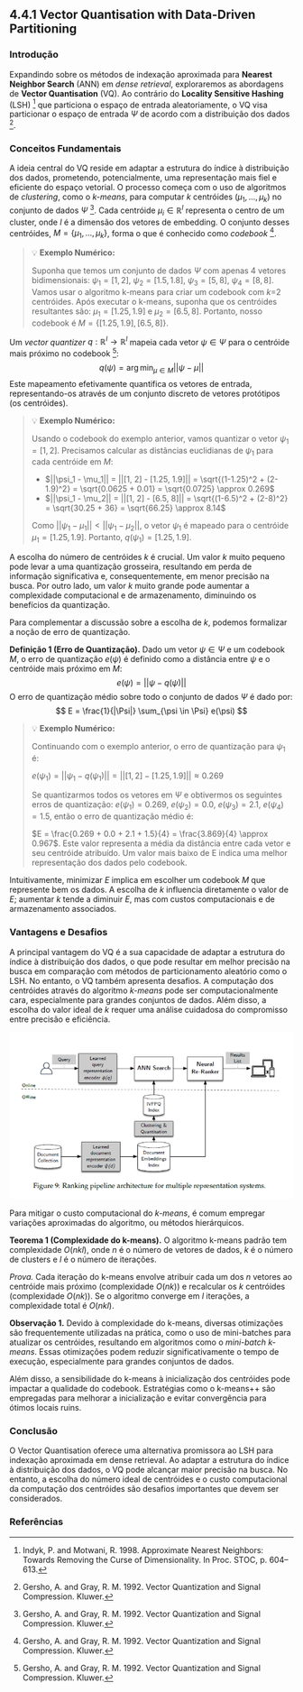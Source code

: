 ## 4.4.1 Vector Quantisation with Data-Driven Partitioning

### Introdução
Expandindo sobre os métodos de indexação aproximada para **Nearest Neighbor Search** (ANN) em *dense retrieval*, exploraremos as abordagens de **Vector Quantisation** (VQ). Ao contrário do **Locality Sensitive Hashing** (LSH) [^31] que particiona o espaço de entrada aleatoriamente, o VQ visa particionar o espaço de entrada $\Psi$ de acordo com a distribuição dos dados [^32].

### Conceitos Fundamentais
A ideia central do VQ reside em adaptar a estrutura do índice à distribuição dos dados, prometendo, potencialmente, uma representação mais fiel e eficiente do espaço vetorial. O processo começa com o uso de algoritmos de *clustering*, como o *k-means*, para computar *k* centróides ($\mu_1, ..., \mu_k$) no conjunto de dados $\Psi$ [^32]. Cada centróide $\mu_i \in \mathbb{R}^l$ representa o centro de um cluster, onde *l* é a dimensão dos vetores de embedding. O conjunto desses centróides, $M = \{\mu_1, ..., \mu_k\}$, forma o que é conhecido como *codebook* [^32].

> 💡 **Exemplo Numérico:**
>
> Suponha que temos um conjunto de dados $\Psi$ com apenas 4 vetores bidimensionais: $\psi_1 = [1, 2]$, $\psi_2 = [1.5, 1.8]$, $\psi_3 = [5, 8]$, $\psi_4 = [8, 8]$. Vamos usar o algoritmo k-means para criar um codebook com *k*=2 centróides. Após executar o k-means, suponha que os centróides resultantes são: $\mu_1 = [1.25, 1.9]$ e $\mu_2 = [6.5, 8]$. Portanto, nosso codebook é $M = \{[1.25, 1.9], [6.5, 8]\}$.

Um *vector quantizer* $q: \mathbb{R}^l \rightarrow \mathbb{R}^l$ mapeia cada vetor $\psi \in \Psi$ para o centróide mais próximo no codebook [^32]:
$$
q(\psi) = \arg \min_{\mu \in M} ||\psi - \mu||
$$
Este mapeamento efetivamente quantifica os vetores de entrada, representando-os através de um conjunto discreto de vetores protótipos (os centróides).

> 💡 **Exemplo Numérico:**
>
> Usando o codebook do exemplo anterior, vamos quantizar o vetor $\psi_1 = [1, 2]$. Precisamos calcular as distâncias euclidianas de $\psi_1$ para cada centróide em $M$:
>
> *   $||\psi_1 - \mu_1|| = ||[1, 2] - [1.25, 1.9]|| = \sqrt{(1-1.25)^2 + (2-1.9)^2} = \sqrt{0.0625 + 0.01} = \sqrt{0.0725} \approx 0.269$
> *   $||\psi_1 - \mu_2|| = ||[1, 2] - [6.5, 8]|| = \sqrt{(1-6.5)^2 + (2-8)^2} = \sqrt{30.25 + 36} = \sqrt{66.25} \approx 8.14$
>
> Como $||\psi_1 - \mu_1|| < ||\psi_1 - \mu_2||$, o vetor $\psi_1$ é mapeado para o centróide $\mu_1 = [1.25, 1.9]$. Portanto, $q(\psi_1) = [1.25, 1.9]$.

A escolha do número de centróides *k* é crucial. Um valor *k* muito pequeno pode levar a uma quantização grosseira, resultando em perda de informação significativa e, consequentemente, em menor precisão na busca. Por outro lado, um valor *k* muito grande pode aumentar a complexidade computacional e de armazenamento, diminuindo os benefícios da quantização.

Para complementar a discussão sobre a escolha de *k*, podemos formalizar a noção de erro de quantização.

**Definição 1 (Erro de Quantização).** Dado um vetor $\psi \in \Psi$ e um codebook $M$, o erro de quantização $e(\psi)$ é definido como a distância entre $\psi$ e o centróide mais próximo em $M$:
$$
e(\psi) = ||\psi - q(\psi)||
$$
O erro de quantização médio sobre todo o conjunto de dados $\Psi$ é dado por:
$$
E = \frac{1}{|\Psi|} \sum_{\psi \in \Psi} e(\psi)
$$

> 💡 **Exemplo Numérico:**
>
> Continuando com o exemplo anterior, o erro de quantização para $\psi_1$ é:
>
> $e(\psi_1) = ||\psi_1 - q(\psi_1)|| = ||[1, 2] - [1.25, 1.9]|| \approx 0.269$
>
> Se quantizarmos todos os vetores em $\Psi$ e obtivermos os seguintes erros de quantização: $e(\psi_1) = 0.269$, $e(\psi_2) = 0.0$, $e(\psi_3) = 2.1$, $e(\psi_4) = 1.5$, então o erro de quantização médio é:
>
> $E = \frac{0.269 + 0.0 + 2.1 + 1.5}{4} = \frac{3.869}{4} \approx 0.967$.  Este valor representa a média da distância entre cada vetor e seu centróide atribuído.  Um valor mais baixo de E indica uma melhor representação dos dados pelo codebook.

Intuitivamente, minimizar *E* implica em escolher um codebook *M* que represente bem os dados. A escolha de *k* influencia diretamente o valor de *E*; aumentar *k* tende a diminuir *E*, mas com custos computacionais e de armazenamento associados.

### Vantagens e Desafios
A principal vantagem do VQ é a sua capacidade de adaptar a estrutura do índice à distribuição dos dados, o que pode resultar em melhor precisão na busca em comparação com métodos de particionamento aleatório como o LSH. No entanto, o VQ também apresenta desafios. A computação dos centróides através do algoritmo *k-means* pode ser computacionalmente cara, especialmente para grandes conjuntos de dados. Além disso, a escolha do valor ideal de *k* requer uma análise cuidadosa do compromisso entre precisão e eficiência.

![Ranking pipeline architecture for multiple representation systems using learned embeddings and ANN search.](./../images/image3.png)

Para mitigar o custo computacional do *k-means*, é comum empregar variações aproximadas do algoritmo, ou métodos hierárquicos.

**Teorema 1 (Complexidade do k-means).** O algoritmo k-means padrão tem complexidade $O(nkl)$, onde *n* é o número de vetores de dados, *k* é o número de clusters e *l* é o número de iterações.

*Prova.* Cada iteração do k-means envolve atribuir cada um dos *n* vetores ao centróide mais próximo (complexidade $O(nk)$) e recalcular os *k* centróides (complexidade $O(nk)$). Se o algoritmo converge em *l* iterações, a complexidade total é $O(nkl)$.

**Observação 1.** Devido à complexidade do k-means, diversas otimizações são frequentemente utilizadas na prática, como o uso de mini-batches para atualizar os centróides, resultando em algoritmos como o *mini-batch k-means*. Essas otimizações podem reduzir significativamente o tempo de execução, especialmente para grandes conjuntos de dados.

Além disso, a sensibilidade do k-means à inicialização dos centróides pode impactar a qualidade do codebook. Estratégias como o k-means++ são empregadas para melhorar a inicialização e evitar convergência para ótimos locais ruins.

### Conclusão
O Vector Quantisation oferece uma alternativa promissora ao LSH para indexação aproximada em dense retrieval. Ao adaptar a estrutura do índice à distribuição dos dados, o VQ pode alcançar maior precisão na busca. No entanto, a escolha do número ideal de centróides e o custo computacional da computação dos centróides são desafios importantes que devem ser considerados.

### Referências
[^31]: Indyk, P. and Motwani, R. 1998. Approximate Nearest Neighbors: Towards Removing the Curse of Dimensionality. In Proc. STOC, р. 604–613.
[^32]: Gersho, A. and Gray, R. M. 1992. Vector Quantization and Signal Compression. Kluwer.
<!-- END -->